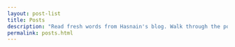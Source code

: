 ```yaml
---
layout: post-list
title: Posts
description: "Read fresh words from Hasnain's blog. Walk through the posts to get insight of what he is upto. Read exciting posts about Machine Learning and Data Science."
permalink: posts.html
---
```

